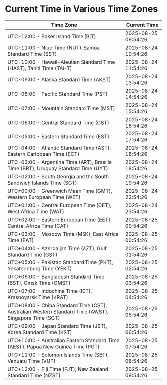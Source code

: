 # Current Time in Various Time Zones

| Time Zone | Current Time |
|-----------|--------------|
| UTC-12:00 - Baker Island Time (BIT) | 2025-08-25 09:54:26 |
| UTC-11:00 - Niue Time (NUT), Samoa Standard Time (SST) | 2025-08-24 10:54:26 |
| UTC-10:00 - Hawaii-Aleutian Standard Time (HAST), Tahiti Time (TAHT) | 2025-08-24 11:54:26 |
| UTC-09:00 - Alaska Standard Time (AKST) | 2025-08-24 13:54:26 |
| UTC-08:00 - Pacific Standard Time (PST) | 2025-08-24 14:54:26 |
| UTC-07:00 - Mountain Standard Time (MST) | 2025-08-24 15:54:26 |
| UTC-06:00 - Central Standard Time (CST) | 2025-08-24 16:54:26 |
| UTC-05:00 - Eastern Standard Time (EST) | 2025-08-24 17:54:26 |
| UTC-04:00 - Atlantic Standard Time (AST), Eastern Caribbean Time (ECT) | 2025-08-24 18:54:26 |
| UTC-03:00 - Argentina Time (ART), Brasília Time (BRT), Uruguay Standard Time (UYT) | 2025-08-24 18:54:26 |
| UTC-02:00 - South Georgia and the South Sandwich Islands Time (SGT) | 2025-08-24 19:54:26 |
| UTC±00:00 - Greenwich Mean Time (GMT), Western European Time (WET) | 2025-08-24 22:54:26 |
| UTC+01:00 - Central European Time (CET), West Africa Time (WAT) | 2025-08-24 23:54:26 |
| UTC+02:00 - Eastern European Time (EET), Central Africa Time (CAT) | 2025-08-25 00:54:26 |
| UTC+03:00 - Moscow Time (MSK), East Africa Time (EAT) | 2025-08-25 00:54:26 |
| UTC+04:00 - Azerbaijan Time (AZT), Gulf Standard Time (GST) | 2025-08-25 01:54:26 |
| UTC+05:00 - Pakistan Standard Time (PKT), Yekaterinburg Time (YEKT) | 2025-08-25 02:54:26 |
| UTC+06:00 - Bangladesh Standard Time (BST), Omsk Time (OMST) | 2025-08-25 03:54:26 |
| UTC+07:00 - Indochina Time (ICT), Krasnoyarsk Time (KRAT) | 2025-08-25 04:54:26 |
| UTC+08:00 - China Standard Time (CST), Australian Western Standard Time (AWST), Singapore Time (SGT) | 2025-08-25 05:54:26 |
| UTC+09:00 - Japan Standard Time (JST), Korea Standard Time (KST) | 2025-08-25 06:54:26 |
| UTC+10:00 - Australian Eastern Standard Time (AEST), Papua New Guinea Time (PGT) | 2025-08-25 07:54:26 |
| UTC+11:00 - Solomon Islands Time (SBT), Vanuatu Time (VUT) | 2025-08-25 08:54:26 |
| UTC+12:00 - Fiji Time (FJT), New Zealand Standard Time (NZST) | 2025-08-25 09:54:26 |
